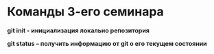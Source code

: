 # Команды 3-его семинара

**git init - инициализация локально репозитория**

**git status – получить информацию от git о его текущем состоянии**
